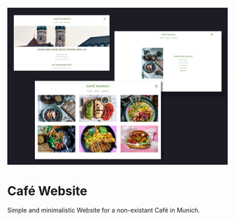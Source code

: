 ![image](./images/README.png)

# Café Website

Simple and minimalistic Website for a non-existant Café in Munich.
